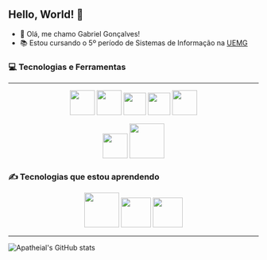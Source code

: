 ## Hello, World! 👋
- 🤠 Olá, me chamo Gabriel Gonçalves!
- 📚 Estou cursando o 5º período de Sistemas de Informação na [UEMG](https://www.uemg.br)

### 💻 Tecnologias e Ferramentas
------------------------------------------------
<p align="center"> 
    <img src="https://cdn.jsdelivr.net/gh/devicons/devicon@latest/icons/html5/html5-original-wordmark.svg" width="50px"/>
    <img src="https://cdn.jsdelivr.net/gh/devicons/devicon@latest/icons/css3/css3-original-wordmark.svg" width="50px"/>
    <img src="https://cdn.jsdelivr.net/gh/devicons/devicon@latest/icons/javascript/javascript-original.svg" width="45px"/>
    <img src="https://cdn.jsdelivr.net/gh/devicons/devicon@latest/icons/typescript/typescript-original.svg" width="45px"/>
    <img src="https://cdn.jsdelivr.net/gh/devicons/devicon@latest/icons/react/react-original-wordmark.svg" width="50px"/>
</p>

<p align="center"> 
    <img src="https://cdn.jsdelivr.net/gh/devicons/devicon@latest/icons/nodejs/nodejs-plain-wordmark.svg" width="50px"/>
    <img src="https://cdn.jsdelivr.net/gh/devicons/devicon@latest/icons/mysql/mysql-original-wordmark.svg" width=" 70px"/>
</p>

### ✍ Tecnologias que estou aprendendo

<p align="center"> 
    <img src="https://cdn.jsdelivr.net/gh/devicons/devicon@latest/icons/nestjs/nestjs-original-wordmark.svg" width="70px"/>
    <img src="https://cdn.jsdelivr.net/gh/devicons/devicon@latest/icons/postgresql/postgresql-original-wordmark.svg" width="60px"/>
    <img src="https://www.datocms-assets.com/75941/1657707878-nextjs_logo.png" width="60px" />
    
</p>

------------------------------
![Apatheial's GitHub stats](https://github-readme-stats.vercel.app/api?username=apatheial&show_icons=true&theme=tokyonight)


<!--
# Titulo 1
## Titulo 2
### Titulo 3
#### Titulo 4
##### Titulo 5

## Negrito, Italico ou Negrito e Italico
*Italico* ou __Italico__

**Negrito** ou __Negrito__

___Negrito e Italico___


## Listas não ordenadas e ordenadas

- Lista não ordenada
- Lista 1
    - Lista 2

1. Lista Ordenada
2. Lista 1
    1. Sublista Ordenada

## Link da imagem com link
[Texto da imagem](https://encrypted-tbn0.gstatic.com/images?q=tbn:ANd9GcQPuPHU1V-xnwIH7s45ZQW2nid1AxW9YKfG3A&s)

## Imagem diretamente
![Texto da imagem](https://encrypted-tbn0.gstatic.com/images?q=tbn:ANd9GcQPuPHU1V-xnwIH7s45ZQW2nid1AxW9YKfG3A&s)


## Códigos

`fn(a, b)` 
- crase é usada para sinalizar __uma__ linha código

```
fn(a, b) {
    return a + b
} 
```
- 3 crases são utilizadas para sinalizar um bloco código

## Citações
> Texto de Citações

## Linhas de sepração

TEXTO
--------------

| Cabeçalho 1 | Cabeçalho 2 |
| ----------- | ----------- |

## Checkout
[X] Tarefa 1 <br>
[ ] Tarefa 2

**Apatheial/Apatheial** is a ✨ _special_ ✨ repository because its `README.md` (this file) appears on your GitHub profile.

Here are some ideas to get you started:

- 🔭 I’m currently working on ...
- 🌱 I’m currently learning ...
- 👯 I’m looking to collaborate on ...
- 🤔 I’m looking for help with ...
- 💬 Ask me about ...
- 📫 How to reach me: ...
- 😄 Pronouns: ...
- ⚡ Fun fact: ...
-->
